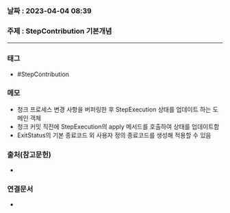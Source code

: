 ### 날짜 : 2023-04-04 08:39
### 주제 : StepContribution 기본개념
---
### 태그
* #StepContribution

### 메모
* 청크 프로세스 변경 사항을 버퍼링한 후 StepExecution 상태를 업데이트 하는 도메인 객체
* 청크 커밋 직전에 StepExecution의 apply 메서드를 호출하여 상태를 업데이트함
* ExitStatus의 기본 종료코드 외 사용자 정의 종료코드를 생성해 적용할 수 있음

### 출처(참고문헌)
-  

### 연결문서
- 